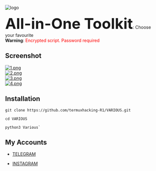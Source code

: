 ![logo](https://i.postimg.cc/pVCkbv9w/20200606-022452.png) 

<font size="10"><b>All-in-One Toolkit</b></font>: Choose your favourite <br>
<b><c>Warning</b>: <font color="red">Encrypted script. Password required</c></font>

## Screenshot
[![1.png](https://i.postimg.cc/k5ndJWMf/1.png)](https://postimg.cc/zyPQpbgg)<br>
[![2.png](https://i.postimg.cc/Y90KgkWF/2.png)](https://postimg.cc/PLgRsgKf)<br>
[![3.png](https://i.postimg.cc/y6JWCCbW/3.png)](https://postimg.cc/4ngXpqZT)<br>
[![4.png](https://i.postimg.cc/vZymngH6/4.png)](https://postimg.cc/SJZqFK9y)

## Installation

```
git clone https://github.com/termuxhacking-R1/VARIOUS.git

cd VARIOUS

python3 Various`
```


## My Accounts

* [TELEGRAM](https://t.me/termuxhacking-R1)

* [INSTAGRAM](https://instagram.com/termuxhacking11)



